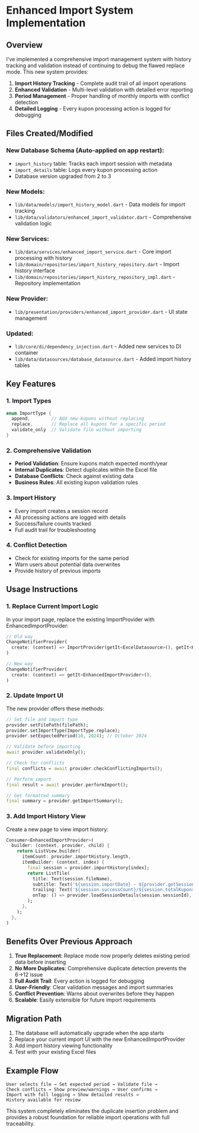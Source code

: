 # Enhanced Import System Implementation

## Overview
I've implemented a comprehensive import management system with history tracking and validation instead of continuing to debug the flawed replace mode. This new system provides:

1. **Import History Tracking** - Complete audit trail of all import operations
2. **Enhanced Validation** - Multi-level validation with detailed error reporting  
3. **Period Management** - Proper handling of monthly imports with conflict detection
4. **Detailed Logging** - Every kupon processing action is logged for debugging

## Files Created/Modified

### New Database Schema (Auto-applied on app restart):
- `import_history` table: Tracks each import session with metadata
- `import_details` table: Logs every kupon processing action
- Database version upgraded from 2 to 3

### New Models:
- `lib/data/models/import_history_model.dart` - Data models for import tracking
- `lib/data/validators/enhanced_import_validator.dart` - Comprehensive validation logic

### New Services:
- `lib/data/services/enhanced_import_service.dart` - Core import processing with history
- `lib/domain/repositories/import_history_repository.dart` - Import history interface
- `lib/domain/repositories/import_history_repository_impl.dart` - Repository implementation

### New Provider:
- `lib/presentation/providers/enhanced_import_provider.dart` - UI state management

### Updated:
- `lib/core/di/dependency_injection.dart` - Added new services to DI container
- `lib/data/datasources/database_datasource.dart` - Added import history tables

## Key Features

### 1. Import Types
```dart
enum ImportType { 
  append,        // Add new kupons without replacing
  replace,       // Replace all kupons for a specific period  
  validate_only  // Validate file without importing
}
```

### 2. Comprehensive Validation
- **Period Validation**: Ensure kupons match expected month/year
- **Internal Duplicates**: Detect duplicates within the Excel file
- **Database Conflicts**: Check against existing data
- **Business Rules**: All existing kupon validation rules

### 3. Import History
- Every import creates a session record
- All processing actions are logged with details
- Success/failure counts tracked
- Full audit trail for troubleshooting

### 4. Conflict Detection
- Check for existing imports for the same period
- Warn users about potential data overwrites
- Provide history of previous imports

## Usage Instructions

### 1. Replace Current Import Logic

In your import page, replace the existing ImportProvider with EnhancedImportProvider:

```dart
// Old way
ChangeNotifierProvider(
  create: (context) => ImportProvider(getIt<ExcelDatasource>(), getIt<KuponRepository>()),
)

// New way  
ChangeNotifierProvider(
  create: (context) => getIt<EnhancedImportProvider>(),
)
```

### 2. Update Import UI

The new provider offers these methods:

```dart
// Set file and import type
provider.setFilePath(filePath);
provider.setImportType(ImportType.replace);
provider.setExpectedPeriod(10, 2024); // October 2024

// Validate before importing
await provider.validateOnly();

// Check for conflicts
final conflicts = await provider.checkConflictingImports();

// Perform import
final result = await provider.performImport();

// Get formatted summary
final summary = provider.getImportSummary();
```

### 3. Add Import History View

Create a new page to view import history:

```dart
Consumer<EnhancedImportProvider>(
  builder: (context, provider, child) {
    return ListView.builder(
      itemCount: provider.importHistory.length,
      itemBuilder: (context, index) {
        final session = provider.importHistory[index];
        return ListTile(
          title: Text(session.fileName),
          subtitle: Text('${session.importDate} - ${provider.getSessionStatusText(session.status)}'),
          trailing: Text('${session.successCount}/${session.totalKupons}'),
          onTap: () => provider.loadSessionDetails(session.sessionId),
        );
      },
    );
  },
)
```

## Benefits Over Previous Approach

1. **True Replacement**: Replace mode now properly deletes existing period data before inserting
2. **No More Duplicates**: Comprehensive duplicate detection prevents the 6→12 issue
3. **Full Audit Trail**: Every action is logged for debugging
4. **User-Friendly**: Clear validation messages and import summaries
5. **Conflict Prevention**: Warns about overwrites before they happen
6. **Scalable**: Easily extensible for future import requirements

## Migration Path

1. The database will automatically upgrade when the app starts
2. Replace your current import UI with the new EnhancedImportProvider
3. Add import history viewing functionality
4. Test with your existing Excel files

## Example Flow

```
User selects file → Set expected period → Validate file → 
Check conflicts → Show preview/warnings → User confirms → 
Import with full logging → Show detailed results → 
History available for review
```

This system completely eliminates the duplicate insertion problem and provides a robust foundation for reliable import operations with full traceability.